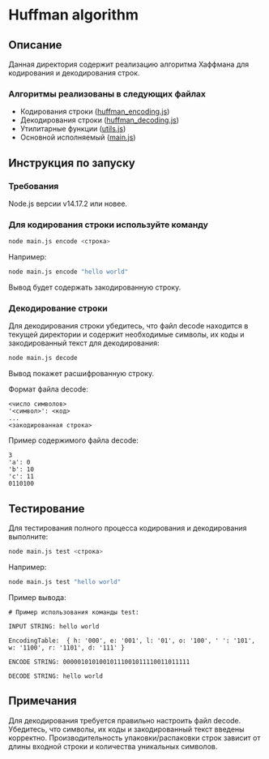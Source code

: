 # Huffman algorithm

## Описание

Данная директория содержит реализацию алгоритма Хаффмана для кодирования и декодирования строк.

### Алгоритмы реализованы в следующих файлах
- Кодирования строки ([huffman_encoding.js](/huffman/huffman_encoding.js))
- Декодирования строки ([huffman_decoding.js](/huffman/huffman_decoding.js))
- Утилитарные функции ([utils.js](/huffman/utils.js))
- Основной исполняемый ([main.js](/huffman/main.js))

## Инструкция по запуску

### Требования
Node.js версии v14.17.2 или новее.

### Для кодирования строки используйте команду
```bash
node main.js encode <строка>
```

Например:
```bash
node main.js encode "hello world"
```

Вывод будет содержать закодированную строку.

### Декодирование строки
Для декодирования строки убедитесь, что файл decode находится в текущей директории и содержит необходимые символы, их коды и закодированный текст для декодирования:

```bash
node main.js decode
```

Вывод покажет расшифрованную строку.

Формат файла decode:
```
<число символов>
'<символ>': <код>
...
<закодированная строка>
```

Пример содержимого файла decode:
```
3
'a': 0
'b': 10
'c': 11
0110100
```

## Тестирование
Для тестирования полного процесса кодирования и декодирования выполните:

```bash
node main.js test <строка>
```

Например:

```bash
node main.js test "hello world"
```

Пример вывода:
```
# Пример использования команды test:

INPUT STRING: hello world

EncodingTable:  { h: '000', e: '001', l: '01', o: '100', ' ': '101', w: '1100', r: '1101', d: '111' }

ENCODE STRING: 00000101010010111001011110011011111

DECODE STRING: hello world
```

## Примечания
Для декодирования требуется правильно настроить файл decode. Убедитесь, что символы, их коды и закодированный текст введены корректно.
Производительность упаковки/распаковки строк зависит от длины входной строки и количества уникальных символов.